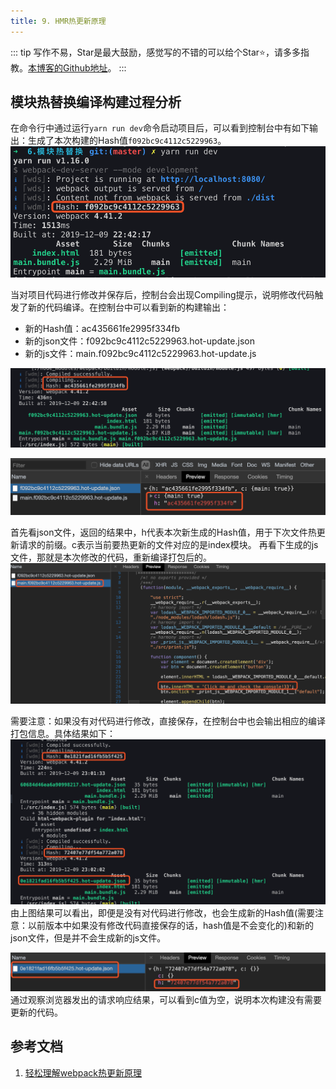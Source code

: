```yaml
---
title: 9. HMR热更新原理
---
```

::: tip
写作不易，Star是最大鼓励，感觉写的不错的可以给个Star⭐，请多多指教。[本博客的Github地址](https://github.com/liujie2019/VuePress-Blog)。
:::
## 模块热替换编译构建过程分析
在命令行中通过运行`yarn run dev`命令启动项目后，可以看到控制台中有如下输出：生成了本次构建的Hash值`f092bc9c4112c5229963`。
![](https://github.com/liujie2019/static_data/blob/master/img/20191209224850.png?raw=true)

当对项目代码进行修改并保存后，控制台会出现Compiling提示，说明修改代码触发了新的代码编译。在控制台中可以看到新的构建输出：
* 新的Hash值：ac435661fe2995f334fb
* 新的json文件：f092bc9c4112c5229963.hot-update.json
* 新的js文件：main.f092bc9c4112c5229963.hot-update.js

![](https://github.com/liujie2019/static_data/blob/master/img/20191209225353.png?raw=true)

![](https://github.com/liujie2019/static_data/blob/master/img/20191209225829.png?raw=true)

首先看json文件，返回的结果中，h代表本次新生成的Hash值，用于下次文件热更新请求的前缀。c表示当前要热更新的文件对应的是index模块。
再看下生成的js文件，那就是本次修改的代码，重新编译打包后的。
![](https://github.com/liujie2019/static_data/blob/master/img/20191209225942.png)

需要注意：如果没有对代码进行修改，直接保存，在控制台中也会输出相应的编译打包信息。具体结果如下：
![](https://github.com/liujie2019/static_data/blob/master/img/20191209230314.png)
由上图结果可以看出，即便是没有对代码进行修改，也会生成新的Hash值(需要注意：以前版本中如果没有修改代码直接保存的话，hash值是不会变化的)和新的json文件，但是并不会生成新的js文件。

![](https://github.com/liujie2019/static_data/blob/master/img/20191209230348.png)
通过观察浏览器发出的请求响应结果，可以看到c值为空，说明本次构建没有需要更新的代码。


## 参考文档
1. [轻松理解webpack热更新原理](https://juejin.im/post/5de0cfe46fb9a071665d3df0)